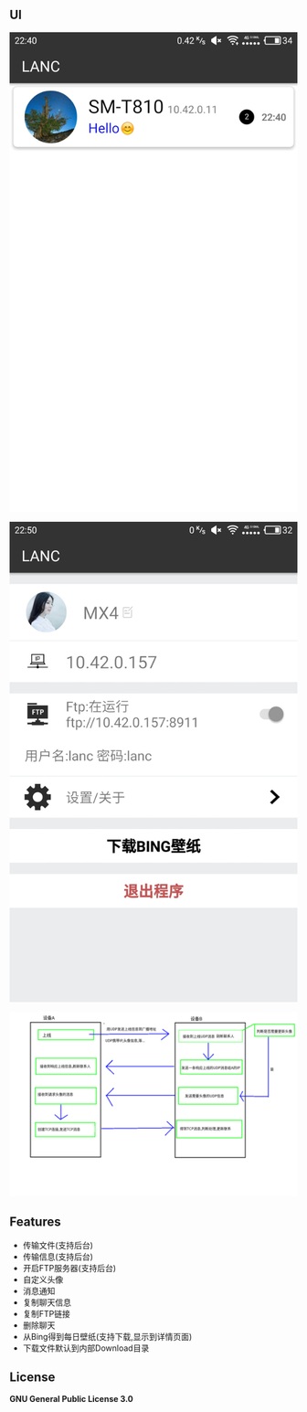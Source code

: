 ## UI
![图片标题](https://github.com/AloneBo/LANC/blob/master/lancdemo01.jpg)


![图片标题](https://github.com/AloneBo/LANC/blob/master/lancdemo02.jpg)


![](https://github.com/AloneBo/LANC/blob/master/lancdemo03.png)

## Features
* 传输文件(支持后台)
* 传输信息(支持后台)
* 开启FTP服务器(支持后台)
* 自定义头像
* 消息通知
* 复制聊天信息
* 复制FTP链接
* 删除聊天
* 从Bing得到每日壁纸(支持下载,显示到详情页面)
* 下载文件默认到内部Download目录

## License

**GNU General Public License 3.0**
